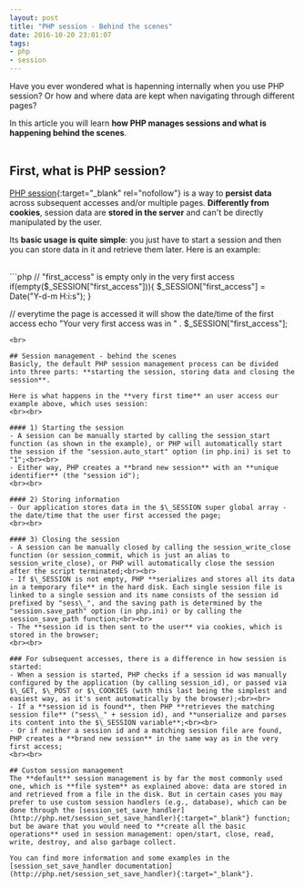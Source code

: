 ```yaml
---
layout: post
title: "PHP session - Behind the scenes"
date: 2016-10-20 23:01:07
tags:
- php
- session
---
```


Have you ever wondered what is hapenning internally when you use PHP session? Or how and where data are kept when navigating through different pages?

In this article you will learn **how PHP manages sessions and what is happening behind the scenes**.
<br><br>

## First, what is PHP session?
[PHP session](http://php.net/sessions){:target="_blank" rel="nofollow"} is a way to **persist data** across subsequent accesses and/or multiple pages. **Differently from cookies**, session data are **stored in the server** and can't be directly manipulated by the user.

Its **basic usage is quite simple**: you just have to start a session and then you can store data in it and retrieve them later. Here is an example:

<br>
```php
<?php
// start the session
session_start();

// "first_access" is empty only in the very first access
if(empty($_SESSION["first_access"])){
	$_SESSION["first_access"] = Date("Y-d-m H:i:s");
}

// everytime the page is accessed it will show the date/time of the first access
echo "Your very first access was in " . $_SESSION["first_access"];
```
<br>

## Session management - behind the scenes
Basicly, the default PHP session management process can be divided into three parts: **starting the session, storing data and closing the session**.

Here is what happens in the **very first time** an user access our example above, which uses session:
<br><br>

#### 1) Starting the session
- A session can be manually started by calling the session_start function (as shown in the example), or PHP will automatically start the session if the "session.auto_start" option (in php.ini) is set to "1";<br><br>
- Either way, PHP creates a **brand new session** with an **unique identifier** (the "session id");
<br><br>

#### 2) Storing information
- Our application stores data in the $\_SESSION super global array - the date/time that the user first accessed the page;
<br><br>

#### 3) Closing the session
- A session can be manually closed by calling the session_write_close function (or session_commit, which is just an alias to session_write_close), or PHP will automatically close the session after the script terminated;<br><br>
- If $\_SESSION is not empty, PHP **serializes and stores all its data in a temporary file** in the hard disk. Each single session file is linked to a single session and its name consists of the session id prefixed by "sess\_", and the saving path is determined by the "session.save_path" option (in php.ini) or by calling the session_save_path function;<br><br>
- The **session id is then sent to the user** via cookies, which is stored in the browser;
<br><br>

### For subsequent accesses, there is a difference in how session is started:
- When a session is started, PHP checks if a session id was manually configured by the application (by calling session_id), or passed via $\_GET, $\_POST or $\_COOKIES (with this last being the simplest and easiest way, as it's sent automatically by the browser);<br><br>
- If a **session id is found**, then PHP **retrieves the matching session file** ("sess\_" + session id), and **unserialize and parses its content into the $\_SESSION variable**;<br><br>
- Or if neither a session id and a matching session file are found, PHP creates a **brand new session** in the same way as in the very first access;
<br><br>

## Custom session management
The **default** session management is by far the most commonly used one, which is **file system** as explained above: data are stored in and retrieved from a file in the disk. But in certain cases you may prefer to use custom session handlers (e.g., database), which can be done through the [session_set_save_handler](http://php.net/session_set_save_handler){:target="_blank"} function; but be aware that you would need to **create all the basic operations** used in session management: open/start, close, read, write, destroy, and also garbage collect.

You can find more information and some examples in the [session_set_save_handler documentation](http://php.net/session_set_save_handler){:target="_blank"}.

